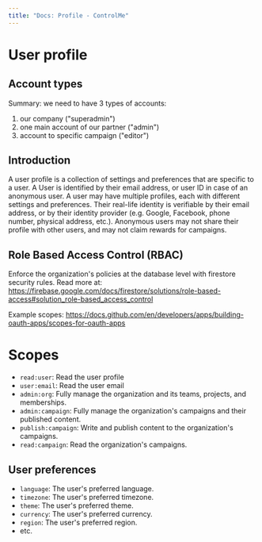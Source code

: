 ```yaml
---
title: "Docs: Profile - ControlMe"
---
```


# User profile

## Account types
Summary: we need to have 3 types of accounts:
1) our company ("superadmin")
2) one main account of our partner ("admin")
3) account to specific campaign ("editor")

## Introduction

A user profile is a collection of settings and preferences that are specific to a user. A User is identified by their email address, or user ID in case of an anonymous user.
A user may have multiple profiles, each with different settings and preferences. Their real-life identity is verifiable by their email address, or by their identity provider (e.g. Google, Facebook, phone number, physical address, etc.). Anonymous users may not share their profile with other users, and may not claim rewards for campaigns.

## Role Based Access Control (RBAC)

Enforce the organization's policies at the database level with firestore security rules.
Read more at: https://firebase.google.com/docs/firestore/solutions/role-based-access#solution_role-based_access_control

Example scopes: https://docs.github.com/en/developers/apps/building-oauth-apps/scopes-for-oauth-apps

# Scopes
- `read:user`: Read the user profile
- `user:email`: Read the user email
- `admin:org`: Fully manage the organization and its teams, projects, and memberships.
- `admin:campaign`: Fully manage the organization's campaigns and their published content.
- `publish:campaign`: Write and publish content to the organization's campaigns.
- `read:campaign`: Read the organization's campaigns.

## User preferences
- `language`: The user's preferred language.
- `timezone`: The user's preferred timezone.
- `theme`: The user's preferred theme.
- `currency`: The user's preferred currency.
- `region`: The user's preferred region.
- etc.


